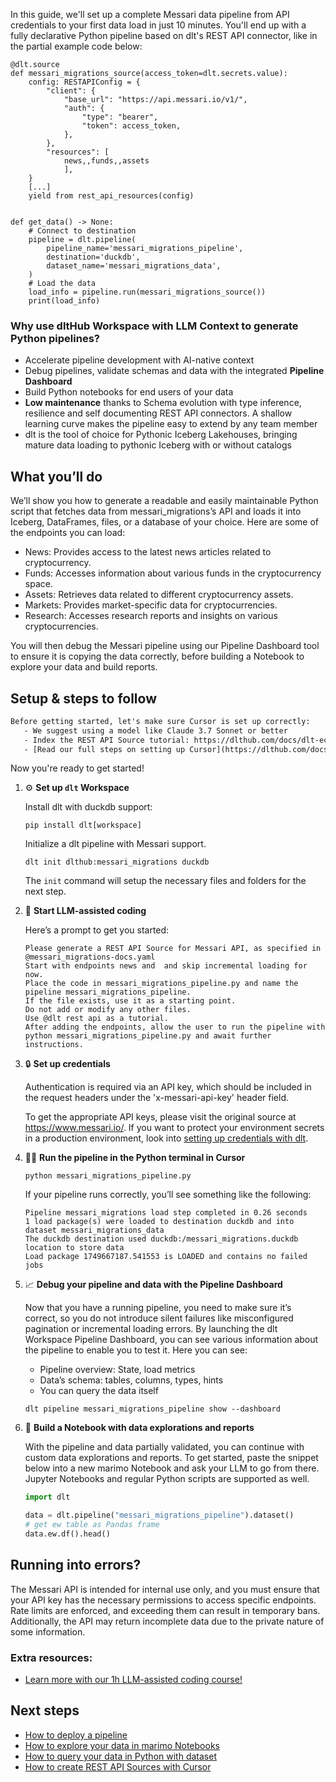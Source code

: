 In this guide, we'll set up a complete Messari data pipeline from API credentials to your first data load in just 10 minutes. You'll end up with a fully declarative Python pipeline based on dlt's REST API connector, like in the partial example code below:

```python-outcome
@dlt.source
def messari_migrations_source(access_token=dlt.secrets.value):
    config: RESTAPIConfig = {
        "client": {
            "base_url": "https://api.messari.io/v1/",
            "auth": {
                "type": "bearer",
                "token": access_token,
            },
        },
        "resources": [
            news,,funds,,assets
            ],
    }
    [...]
    yield from rest_api_resources(config)


def get_data() -> None:
    # Connect to destination
    pipeline = dlt.pipeline(
        pipeline_name='messari_migrations_pipeline',
        destination='duckdb',
        dataset_name='messari_migrations_data', 
    )
    # Load the data
    load_info = pipeline.run(messari_migrations_source())
    print(load_info) 
```

### Why use dltHub Workspace with LLM Context to generate Python pipelines?

- Accelerate pipeline development with AI-native context
- Debug pipelines, validate schemas and data with the integrated **Pipeline Dashboard**
- Build Python notebooks for end users of your data
- **Low maintenance** thanks to Schema evolution with type inference, resilience and self documenting REST API connectors. A shallow learning curve makes the pipeline easy to extend by any team member
- dlt is the tool of choice for Pythonic Iceberg Lakehouses, bringing mature data loading to pythonic Iceberg with or without catalogs

## What you’ll do

We’ll show you how to generate a readable and easily maintainable Python script that fetches data from messari_migrations’s API and loads it into Iceberg, DataFrames, files, or a database of your choice. Here are some of the endpoints you can load:

- News: Provides access to the latest news articles related to cryptocurrency.
- Funds: Accesses information about various funds in the cryptocurrency space.
- Assets: Retrieves data related to different cryptocurrency assets.
- Markets: Provides market-specific data for cryptocurrencies.
- Research: Accesses research reports and insights on various cryptocurrencies.

You will then debug the Messari pipeline using our Pipeline Dashboard tool to ensure it is copying the data correctly, before building a Notebook to explore your data and build reports.

## Setup & steps to follow

```default
Before getting started, let's make sure Cursor is set up correctly:
   - We suggest using a model like Claude 3.7 Sonnet or better
   - Index the REST API Source tutorial: https://dlthub.com/docs/dlt-ecosystem/verified-sources/rest_api/ and add it to context as **@dlt rest api**
   - [Read our full steps on setting up Cursor](https://dlthub.com/docs/dlt-ecosystem/llm-tooling/cursor-restapi#23-configuring-cursor-with-documentation)
```

Now you're ready to get started!

1. ⚙️ **Set up `dlt` Workspace**
    
    Install dlt with duckdb support:
    ```shell
    pip install dlt[workspace]
    ```

    Initialize a dlt pipeline with Messari support.
    ```shell
    dlt init dlthub:messari_migrations duckdb
    ```

    The `init` command will setup the necessary files and folders for the next step.
    
2. 🤠 **Start LLM-assisted coding**
    
    Here’s a prompt to get you started:
    
    ```prompt
    Please generate a REST API Source for Messari API, as specified in @messari_migrations-docs.yaml 
    Start with endpoints news and  and skip incremental loading for now. 
    Place the code in messari_migrations_pipeline.py and name the pipeline messari_migrations_pipeline. 
    If the file exists, use it as a starting point. 
    Do not add or modify any other files. 
    Use @dlt rest api as a tutorial. 
    After adding the endpoints, allow the user to run the pipeline with python messari_migrations_pipeline.py and await further instructions.
    ```

    
3. 🔒 **Set up credentials** 
    
    Authentication is required via an API key, which should be included in the request headers under the 'x-messari-api-key' header field.
    
    To get the appropriate API keys, please visit the original source at https://www.messari.io/.
    If you want to protect your environment secrets in a production environment, look into [setting up credentials with dlt](https://dlthub.com/docs/walkthroughs/add_credentials).
    
4. 🏃‍♀️ **Run the pipeline in the Python terminal in Cursor**
    
    ```shell
    python messari_migrations_pipeline.py
    ```
    
    If your pipeline runs correctly, you’ll see something like the following:
    
    ```shell
    Pipeline messari_migrations load step completed in 0.26 seconds
    1 load package(s) were loaded to destination duckdb and into dataset messari_migrations_data
    The duckdb destination used duckdb:/messari_migrations.duckdb location to store data
    Load package 1749667187.541553 is LOADED and contains no failed jobs
    ```
    
5. 📈 **Debug your pipeline and data with the Pipeline Dashboard**

    Now that you have a running pipeline, you need to make sure it’s correct, so you do not introduce silent failures like misconfigured pagination or incremental loading errors. By launching the dlt Workspace Pipeline Dashboard, you can see various information about the pipeline to enable you to test it. Here you can see:
    - Pipeline overview: State, load metrics
    - Data’s schema: tables, columns, types, hints
    - You can query the data itself
    
    ```shell
    dlt pipeline messari_migrations_pipeline show --dashboard
    ```
    
6. 🐍 **Build a Notebook with data explorations and reports**

    With the pipeline and data partially validated, you can continue with custom data explorations and reports. To get started, paste the snippet below into a new marimo Notebook and ask your LLM to go from there. Jupyter Notebooks and regular Python scripts are supported as well.

    
    ```python
    import dlt

   data = dlt.pipeline("messari_migrations_pipeline").dataset()
   # get ew table as Pandas frame
   data.ew.df().head()
    ```

## Running into errors?

The Messari API is intended for internal use only, and you must ensure that your API key has the necessary permissions to access specific endpoints. Rate limits are enforced, and exceeding them can result in temporary bans. Additionally, the API may return incomplete data due to the private nature of some information.

### Extra resources:

- [Learn more with our 1h LLM-assisted coding course!](https://www.youtube.com/watch?v=GGid70rnJuM)

## Next steps

- [How to deploy a pipeline](https://dlthub.com/docs/walkthroughs/deploy-a-pipeline)
- [How to explore your data in marimo Notebooks](https://dlthub.com/docs/general-usage/dataset-access/marimo)
- [How to query your data in Python with dataset](https://dlthub.com/docs/general-usage/dataset-access/dataset)
- [How to create REST API Sources with Cursor](https://dlthub.com/docs/dlt-ecosystem/llm-tooling/cursor-restapi)